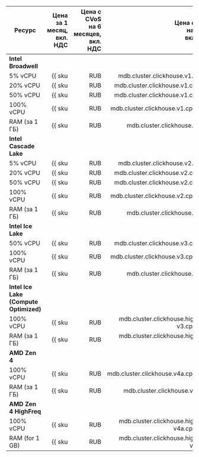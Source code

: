 | Ресурс | Цена за 1 месяц,<br>вкл. НДС | Цена с CVoS<br>на 6 месяцев,<br>вкл. НДС | Цена с CVoS<br>на 1 год,<br>вкл. НДС |
|---------------|--------------------------------------------------------------:|-----------------------------------------------------------------------------------:|-----------------------------------------------------------------------------------:|
| **Intel Broadwell** |
| 5% vCPU | {{ sku|RUB|mdb.cluster.clickhouse.v1.cpu.c5|month|string }} | − | − |
| 20% vCPU | {{ sku|RUB|mdb.cluster.clickhouse.v1.cpu.c20|month|string }} | − | − |
| 50% vCPU | {{ sku|RUB|mdb.cluster.clickhouse.v1.cpu.c50|month|string }} | − | − |
| 100% vCPU | {{ sku|RUB|mdb.cluster.clickhouse.v1.cpu.c100|month|string }} | − | − |
| RAM (за 1 ГБ) | {{ sku|RUB|mdb.cluster.clickhouse.v1.ram|month|string }} | − | − |
| **Intel Cascade Lake** |
| 5% vCPU | {{ sku|RUB|mdb.cluster.clickhouse.v2.cpu.c5|month|string }} | − | − |
| 20% vCPU | {{ sku|RUB|mdb.cluster.clickhouse.v2.cpu.c20|month|string }} | − | − |
| 50% vCPU | {{ sku|RUB|mdb.cluster.clickhouse.v2.cpu.c50|month|string }} | − | − |
| 100% vCPU | {{ sku|RUB|mdb.cluster.clickhouse.v2.cpu.c100|month|string }} | {{ sku|RUB|v1.commitment.selfcheckout.m6.mdb.ch.cpu.c100.v2|month|string }} (-15%) | {{ sku|RUB|v1.commitment.selfcheckout.y1.mdb.ch.cpu.c100.v2|month|string }} (-22%) |
| RAM (за 1 ГБ) | {{ sku|RUB|mdb.cluster.clickhouse.v2.ram|month|string }} | {{ sku|RUB|v1.commitment.selfcheckout.m6.mdb.ch.ram.v2|month|string }} (-15%) | {{ sku|RUB|v1.commitment.selfcheckout.y1.mdb.ch.ram.v2|month|string }} (-22%) |
| **Intel Ice Lake** |
| 50% vCPU | {{ sku|RUB|mdb.cluster.clickhouse.v3.cpu.c50|month|string }} | − | − |
| 100% vCPU | {{ sku|RUB|mdb.cluster.clickhouse.v3.cpu.c100|month|string }} | {{ sku|RUB|v1.commitment.selfcheckout.m6.mdb.ch.cpu.c100.v3|month|string }} (-15%) | {{ sku|RUB|v1.commitment.selfcheckout.y1.mdb.ch.cpu.c100.v3|month|string }} (-22%) |
| RAM (за 1 ГБ) | {{ sku|RUB|mdb.cluster.clickhouse.v3.ram|month|string }} | {{ sku|RUB|v1.commitment.selfcheckout.m6.mdb.ch.ram.v3|month|string }} (-15%) | {{ sku|RUB|v1.commitment.selfcheckout.y1.mdb.ch.ram.v3|month|string }} (-22%) |
| **Intel Ice Lake (Compute Optimized)** |
| 100% vCPU | {{ sku|RUB|mdb.cluster.clickhouse.highfreq-v3.cpu.c100|month|string }} | − | − |
| RAM (за 1 ГБ) | {{ sku|RUB|mdb.cluster.clickhouse.highfreq-v3.ram|month|string }} | − | − |
| **AMD Zen 4** |
| 100% vCPU | {{ sku|RUB|mdb.cluster.clickhouse.v4a.cpu.c100|month|string }} | - | {{ sku|RUB|v1.commitment.selfcheckout.y1.mdb.ch.cpu.c100.v4a|month|string }} (-22%) |
| RAM (за 1 ГБ) | {{ sku|RUB|mdb.cluster.clickhouse.v4a.ram|month|string }} | - | {{ sku|RUB|v1.commitment.selfcheckout.y1.mdb.ch.ram.v4a|month|string }} (-22%) |
| **AMD Zen 4 HighFreq** |
| 100% vCPU | {{ sku|RUB|mdb.cluster.clickhouse.highfreq-v4a.cpu.c100|month|string }} | − | − |
| RAM (for 1 GB) | {{ sku|RUB|mdb.cluster.clickhouse.highfreq-v4a.ram|month|string }} | − | − |


